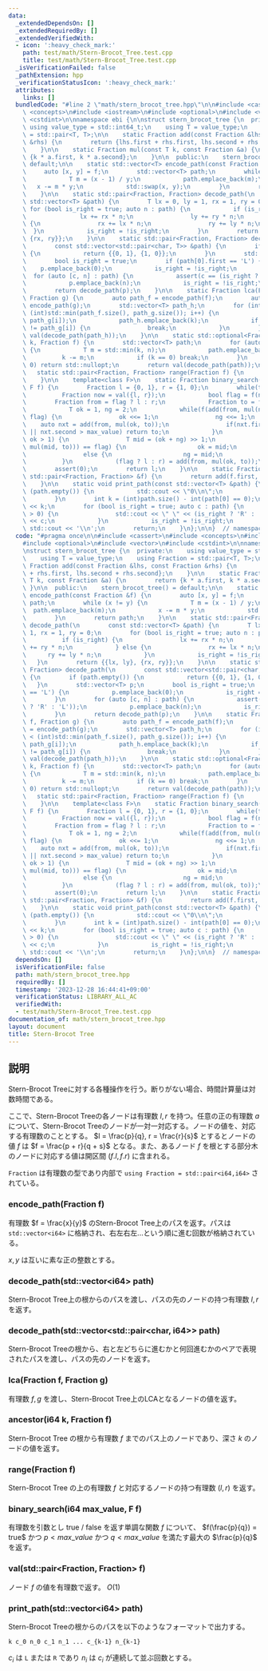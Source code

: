 ```yaml
---
data:
  _extendedDependsOn: []
  _extendedRequiredBy: []
  _extendedVerifiedWith:
  - icon: ':heavy_check_mark:'
    path: test/math/Stern-Brocot_Tree.test.cpp
    title: test/math/Stern-Brocot_Tree.test.cpp
  _isVerificationFailed: false
  _pathExtension: hpp
  _verificationStatusIcon: ':heavy_check_mark:'
  attributes:
    links: []
  bundledCode: "#line 2 \"math/stern_brocot_tree.hpp\"\n\n#include <cassert>\n#include\
    \ <concepts>\n#include <iostream>\n#include <optional>\n#include <vector>\n#include\
    \ <cstdint>\n\nnamespace ebi {\n\nstruct stern_brocot_tree {\n  private:\n   \
    \ using value_type = std::int64_t;\n    using T = value_type;\n    using Fraction\
    \ = std::pair<T, T>;\n\n    static Fraction add(const Fraction &lhs, const Fraction\
    \ &rhs) {\n        return {lhs.first + rhs.first, lhs.second + rhs.second};\n\
    \    }\n\n    static Fraction mul(const T k, const Fraction &a) {\n        return\
    \ {k * a.first, k * a.second};\n    }\n\n  public:\n    stern_brocot_tree() =\
    \ default;\n\n    static std::vector<T> encode_path(const Fraction &f) {\n   \
    \     auto [x, y] = f;\n        std::vector<T> path;\n        while (x != y) {\n\
    \            T m = (x - 1) / y;\n            path.emplace_back(m);\n         \
    \   x -= m * y;\n            std::swap(x, y);\n        }\n        return path;\n\
    \    }\n\n    static std::pair<Fraction, Fraction> decode_path(\n        const\
    \ std::vector<T> &path) {\n        T lx = 0, ly = 1, rx = 1, ry = 0;\n       \
    \ for (bool is_right = true; auto n : path) {\n            if (is_right) {\n \
    \               lx += rx * n;\n                ly += ry * n;\n            } else\
    \ {\n                rx += lx * n;\n                ry += ly * n;\n          \
    \  }\n            is_right = !is_right;\n        }\n        return {{lx, ly},\
    \ {rx, ry}};\n    }\n\n    static std::pair<Fraction, Fraction> decode_path(\n\
    \        const std::vector<std::pair<char, T>> &path) {\n        if (path.empty())\
    \ {\n            return {{0, 1}, {1, 0}};\n        }\n        std::vector<T> p;\n\
    \        bool is_right = true;\n        if (path[0].first == 'L') {\n        \
    \    p.emplace_back(0);\n            is_right = !is_right;\n        }\n      \
    \  for (auto [c, n] : path) {\n            assert(c == (is_right ? 'R' : 'L'));\n\
    \            p.emplace_back(n);\n            is_right = !is_right;\n        }\n\
    \        return decode_path(p);\n    }\n\n    static Fraction lca(Fraction f,\
    \ Fraction g) {\n        auto path_f = encode_path(f);\n        auto path_g =\
    \ encode_path(g);\n        std::vector<T> path_h;\n        for (int i = 0; i <\
    \ (int)std::min(path_f.size(), path_g.size()); i++) {\n            T k = std::min(path_f[i],\
    \ path_g[i]);\n            path_h.emplace_back(k);\n            if (path_f[i]\
    \ != path_g[i]) {\n                break;\n            }\n        }\n        return\
    \ val(decode_path(path_h));\n    }\n\n    static std::optional<Fraction> ancestor(T\
    \ k, Fraction f) {\n        std::vector<T> path;\n        for (auto n : encode_path(f))\
    \ {\n            T m = std::min(k, n);\n            path.emplace_back(m);\n  \
    \          k -= m;\n            if (k == 0) break;\n        }\n        if (k >\
    \ 0) return std::nullopt;\n        return val(decode_path(path));\n    }\n\n \
    \   static std::pair<Fraction, Fraction> range(Fraction f) {\n        return decode_path(encode_path(f));\n\
    \    }\n\n    template<class F>\n    static Fraction binary_search(const T max_value,\
    \ F f) {\n        Fraction l = {0, 1}, r = {1, 0};\n        while(true) {\n  \
    \          Fraction now = val({l, r});\n            bool flag = f(now);\n    \
    \        Fraction from = flag ? l : r;\n            Fraction to = flag ? r : l;\n\
    \            T ok = 1, ng = 2;\n            while(f(add(from, mul(ng, to))) ==\
    \ flag) {\n                ok <<= 1;\n                ng <<= 1;\n            \
    \    auto nxt = add(from, mul(ok, to));\n                if(nxt.first > max_value\
    \ || nxt.second > max_value) return to;\n            }\n            while(ng -\
    \ ok > 1) {\n                T mid = (ok + ng) >> 1;\n                if(f(add(from,\
    \ mul(mid, to))) == flag) {\n                    ok = mid;\n                }\n\
    \                else {\n                    ng = mid;\n                }\n  \
    \          }\n            (flag ? l : r) = add(from, mul(ok, to));\n        }\n\
    \        assert(0);\n        return l;\n    }\n\n    static Fraction val(const\
    \ std::pair<Fraction, Fraction> &f) {\n        return add(f.first, f.second);\n\
    \    }\n\n    static void print_path(const std::vector<T> &path) {\n        if\
    \ (path.empty()) {\n            std::cout << \"0\\n\";\n            return;\n\
    \        }\n        int k = (int)path.size() - int(path[0] == 0);\n        std::cout\
    \ << k;\n        for (bool is_right = true; auto c : path) {\n            if (c\
    \ > 0) {\n                std::cout << \" \" << (is_right ? 'R' : 'L') << \" \"\
    \ << c;\n            }\n            is_right = !is_right;\n        }\n       \
    \ std::cout << '\\n';\n        return;\n    }\n};\n\n}  // namespace ebi\n"
  code: "#pragma once\n\n#include <cassert>\n#include <concepts>\n#include <iostream>\n\
    #include <optional>\n#include <vector>\n#include <cstdint>\n\nnamespace ebi {\n\
    \nstruct stern_brocot_tree {\n  private:\n    using value_type = std::int64_t;\n\
    \    using T = value_type;\n    using Fraction = std::pair<T, T>;\n\n    static\
    \ Fraction add(const Fraction &lhs, const Fraction &rhs) {\n        return {lhs.first\
    \ + rhs.first, lhs.second + rhs.second};\n    }\n\n    static Fraction mul(const\
    \ T k, const Fraction &a) {\n        return {k * a.first, k * a.second};\n   \
    \ }\n\n  public:\n    stern_brocot_tree() = default;\n\n    static std::vector<T>\
    \ encode_path(const Fraction &f) {\n        auto [x, y] = f;\n        std::vector<T>\
    \ path;\n        while (x != y) {\n            T m = (x - 1) / y;\n          \
    \  path.emplace_back(m);\n            x -= m * y;\n            std::swap(x, y);\n\
    \        }\n        return path;\n    }\n\n    static std::pair<Fraction, Fraction>\
    \ decode_path(\n        const std::vector<T> &path) {\n        T lx = 0, ly =\
    \ 1, rx = 1, ry = 0;\n        for (bool is_right = true; auto n : path) {\n  \
    \          if (is_right) {\n                lx += rx * n;\n                ly\
    \ += ry * n;\n            } else {\n                rx += lx * n;\n          \
    \      ry += ly * n;\n            }\n            is_right = !is_right;\n     \
    \   }\n        return {{lx, ly}, {rx, ry}};\n    }\n\n    static std::pair<Fraction,\
    \ Fraction> decode_path(\n        const std::vector<std::pair<char, T>> &path)\
    \ {\n        if (path.empty()) {\n            return {{0, 1}, {1, 0}};\n     \
    \   }\n        std::vector<T> p;\n        bool is_right = true;\n        if (path[0].first\
    \ == 'L') {\n            p.emplace_back(0);\n            is_right = !is_right;\n\
    \        }\n        for (auto [c, n] : path) {\n            assert(c == (is_right\
    \ ? 'R' : 'L'));\n            p.emplace_back(n);\n            is_right = !is_right;\n\
    \        }\n        return decode_path(p);\n    }\n\n    static Fraction lca(Fraction\
    \ f, Fraction g) {\n        auto path_f = encode_path(f);\n        auto path_g\
    \ = encode_path(g);\n        std::vector<T> path_h;\n        for (int i = 0; i\
    \ < (int)std::min(path_f.size(), path_g.size()); i++) {\n            T k = std::min(path_f[i],\
    \ path_g[i]);\n            path_h.emplace_back(k);\n            if (path_f[i]\
    \ != path_g[i]) {\n                break;\n            }\n        }\n        return\
    \ val(decode_path(path_h));\n    }\n\n    static std::optional<Fraction> ancestor(T\
    \ k, Fraction f) {\n        std::vector<T> path;\n        for (auto n : encode_path(f))\
    \ {\n            T m = std::min(k, n);\n            path.emplace_back(m);\n  \
    \          k -= m;\n            if (k == 0) break;\n        }\n        if (k >\
    \ 0) return std::nullopt;\n        return val(decode_path(path));\n    }\n\n \
    \   static std::pair<Fraction, Fraction> range(Fraction f) {\n        return decode_path(encode_path(f));\n\
    \    }\n\n    template<class F>\n    static Fraction binary_search(const T max_value,\
    \ F f) {\n        Fraction l = {0, 1}, r = {1, 0};\n        while(true) {\n  \
    \          Fraction now = val({l, r});\n            bool flag = f(now);\n    \
    \        Fraction from = flag ? l : r;\n            Fraction to = flag ? r : l;\n\
    \            T ok = 1, ng = 2;\n            while(f(add(from, mul(ng, to))) ==\
    \ flag) {\n                ok <<= 1;\n                ng <<= 1;\n            \
    \    auto nxt = add(from, mul(ok, to));\n                if(nxt.first > max_value\
    \ || nxt.second > max_value) return to;\n            }\n            while(ng -\
    \ ok > 1) {\n                T mid = (ok + ng) >> 1;\n                if(f(add(from,\
    \ mul(mid, to))) == flag) {\n                    ok = mid;\n                }\n\
    \                else {\n                    ng = mid;\n                }\n  \
    \          }\n            (flag ? l : r) = add(from, mul(ok, to));\n        }\n\
    \        assert(0);\n        return l;\n    }\n\n    static Fraction val(const\
    \ std::pair<Fraction, Fraction> &f) {\n        return add(f.first, f.second);\n\
    \    }\n\n    static void print_path(const std::vector<T> &path) {\n        if\
    \ (path.empty()) {\n            std::cout << \"0\\n\";\n            return;\n\
    \        }\n        int k = (int)path.size() - int(path[0] == 0);\n        std::cout\
    \ << k;\n        for (bool is_right = true; auto c : path) {\n            if (c\
    \ > 0) {\n                std::cout << \" \" << (is_right ? 'R' : 'L') << \" \"\
    \ << c;\n            }\n            is_right = !is_right;\n        }\n       \
    \ std::cout << '\\n';\n        return;\n    }\n};\n\n}  // namespace ebi"
  dependsOn: []
  isVerificationFile: false
  path: math/stern_brocot_tree.hpp
  requiredBy: []
  timestamp: '2023-12-28 16:44:41+09:00'
  verificationStatus: LIBRARY_ALL_AC
  verifiedWith:
  - test/math/Stern-Brocot_Tree.test.cpp
documentation_of: math/stern_brocot_tree.hpp
layout: document
title: Stern-Brocot Tree
---
```


## 説明

Stern-Brocot Treeに対する各種操作を行う。断りがない場合、時間計算量は対数時間である。

ここで、Stern-Brocot Treeの各ノードは有理数 $l, r$ を持つ。任意の正の有理数 $a$ について、Stern-Brocot Treeのノードが一対一対応する。ノードの値を、対応する有理数のこととする。 $l = \frac{p}{q}, r = \frac{r}{s}$ とするとノードの値 $f$ は $f = \frac{p + r}{q + s}$ となる。また、あるノード $f$ を根とする部分木のノードに対応する値は開区間 $(f.l, f.r)$ に含まれる。

`Fraction` は有理数の型であり内部で `using Fraction = std::pair<i64,i64>` されている。

### encode_path(Fraction f)

有理数 $f = \frac{x}{y}$ のStern-Brocot Tree上のパスを返す。パスは `std::vector<i64>` に格納され、右左右左...という順に進む回数が格納されている。

$x, y$ は互いに素な正の整数とする。

### decode_path(std::vector\<i64\> path)

Stern-Brocot Tree上の根からのパスを渡し、パスの先のノードの持つ有理数 $l, r$ を返す。

### decode_path(std::vector<std::pair<char, i64>> path)

Stern-Brocot Treeの根から、右と左どちらに進むかと何回進むかのペアで表現されたパスを渡し、パスの先のノードを返す。

### lca(Fraction f, Fraction g)

有理数 $f, g$ を渡し、Stern-Brocot Tree上のLCAとなるノードの値を返す。

### ancestor(i64 k, Fraction f)

Stern-Brocot Tree の根から有理数 $f$ までのパス上のノードであり、深さ $k$ のノードの値を返す。

### range(Fraction f)

Stern-Brocot Tree の上の有理数 $f$ と対応するノードの持つ有理数 $(l, r)$ を返す。

### binary_search(i64 max_value, F f)

有理数を引数とし true / false を返す単調な関数 $f$ について、 $f(\frac{p}{q}) = true$ かつ $p < max\_value$ かつ $q < max\_value$ を満たす最大の $\frac{p}{q}$ を返す。

### val(std::pair<Fraction, Fraction> f)

ノード $f$ の値を有理数で返す。 $O(1)$

### print_path(std::vector\<i64\> path)

Stern-Brocot Treeの根からのパスを以下のようなフォーマットで出力する。

```
k c_0 n_0 c_1 n_1 ... c_{k-1} n_{k-1}
```

$c_i$ は `L` または `R` であり $n_i$ は $c_i$ が連続して並ぶ回数とする。